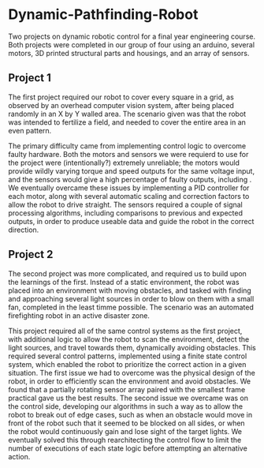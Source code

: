 # Dynamic-Pathfinding-Robot
Two projects on dynamic robotic control for a final year engineering course. Both projects were completed in our group of four using an arduino, several motors, 3D printed structural parts and housings, and an array of sensors.

## Project 1

The first project required our robot to cover every square in a grid, as observed by an overhead computer vision system, after being placed randomly in an X by Y walled area. The scenario given was that the robot was intended to fertilize a field, and needed to cover the entire area in an even pattern.

The primary difficulty came from implementing control logic to overcome faulty hardware. Both the motors and sensors we were requierd to use for the project were (intentionally?) extremely unreliable; the motors would provide wildly varying torque and speed outputs for the same voltage input, and the sensors would give a high percentage of faulty outputs, including . We eventually overcame these issues by implementing a PID controller for each motor, along with several automatic scaling and correction factors to allow the robot to drive straight. The sensors required a couple of signal processing algorithms, including comparisons to previous and expected outputs, in order to produce useable data and guide the robot in the correct direction.

## Project 2

The second project was more complicated, and required us to build upon the learnings of the first. Instead of a static environment, the robot was placed into an environment with moving obstacles, and tasked with finding and approaching several light sources in order to blow on them with a small fan, completed in the least timme possible. The scenario was an automated firefighting robot in an active disaster zone.

This project required all of the same control systems as the first project, with additional logic to allow the robot to scan the environment, detect the light sources, and travel towards them, dynamically avoiding obstacles. This required several control patterns, implemented using a finite state control system, which enabled the robot to prioritize the correct action in a given situation. The first issue we had to overcome was the physical design of the robot, in order to efficiently scan the environment and avoid obstacles. We found that a partially rotating sensor array paired with the smallest frame practical gave us the best results. The second issue we overcame was on the control side, developing our algorithms in such a way as to allow the robot to break out of edge cases, such as when an obstacle would move in front of the robot such that it seemed to be blocked on all sides, or when the robot would continuously gain and lose sight of the target lights. We eventually solved this through rearchitecting the control flow to limit the number of executions of each state logic before attempting an alternative action.
